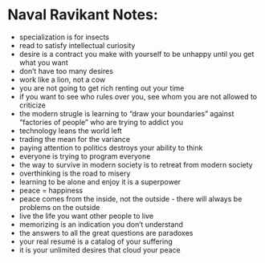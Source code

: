 # Naval Ravikant Notes:

  * specialization is for insects
  * read to satisfy intellectual curiosity
  * desire is a contract you make with yourself to be unhappy until you get what you want
  * don’t have too many desires
  * work like a lion, not a cow
  * you are not going to get rich renting out your time
  * if you want to see who rules over you, see whom you are not allowed to criticize
  * the modern strugle is learning to “draw your boundaries” against “factories of people” who are trying to addict you
  * technology leans the world left
  * trading the mean for the variance
  * paying attention to politics destroys your ability to think
  * everyone is trying to program everyone
  * the way to survive in modern society is to retreat from modern society
  * overthinking is the road to misery
  * learning to be alone and enjoy it is a superpower
  * peace = happiness
  * peace comes from the inside, not the outside - there will always be problems on the outside
  * live the life you want other people to live
  * memorizing is an indication you don’t understand
  * the answers to all the great questions are paradoxes
  * your real resumé is a catalog of your suffering
  * it is your unlimited desires that cloud your peace